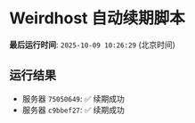 # Weirdhost 自动续期脚本

**最后运行时间**: `2025-10-09 10:26:29` (北京时间)

## 运行结果

- 服务器 `75050649`: ✅ 续期成功
- 服务器 `c9bbef27`: ✅ 续期成功
